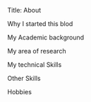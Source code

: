 Title: About


Why I started this blod


My Academic background


My area of research

My technical Skills


Other Skills


Hobbies